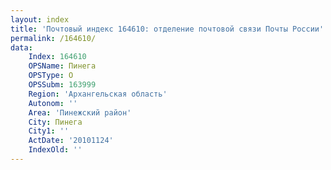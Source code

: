 ```yaml
---
layout: index
title: 'Почтовый индекс 164610: отделение почтовой связи Почты России'
permalink: /164610/
data:
    Index: 164610
    OPSName: Пинега
    OPSType: О
    OPSSubm: 163999
    Region: 'Архангельская область'
    Autonom: ''
    Area: 'Пинежский район'
    City: Пинега
    City1: ''
    ActDate: '20101124'
    IndexOld: ''
---
```

